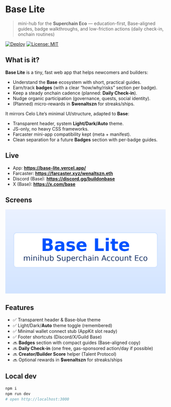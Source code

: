 # Base Lite

> mini-hub for the **Superchain Eco** — education-first, Base-aligned guides, badge walkthroughs, and low-friction actions (daily check-in, onchain routines)

[![Deploy](https://therealsujitk-vercel-badge.vercel.app/?app=base-lite)](https://base-lite.vercel.app/)
[![License: MIT](https://img.shields.io/badge/License-MIT-black.svg)](#license)

## What is it?

**Base Lite** is a tiny, fast web app that helps newcomers and builders:
- Understand the **Base** ecosystem with short, practical guides.
- Earn/track **badges** (with a clear “how/why/risks” section per badge).
- Keep a steady onchain cadence (planned: **Daily Check-in**).
- Nudge organic participation (governance, quests, social identity).
- (Planned) micro-rewards in **$wenaltszn** for streaks/ships.

It mirrors Celo Lite’s minimal UI/structure, adapted to **Base**:
- Transparent header, system **Light/Dark/Auto** theme.
- JS-only, no heavy CSS frameworks.
- Farcaster mini-app compatibility kept (meta + manifest).
- Clean separation for a future **Badges** section with per-badge guides.

## Live

- App: **https://base-lite.vercel.app/**  
- Farcaster: **https://farcaster.xyz/wenaltszn.eth**  
- Discord (Base): **https://discord.gg/buildonbase**  
- X (Base): **https://x.com/base**

## Screens

<img src="./public/baseog.png" alt="Base Lite OG" width="720"/>

## Features

- ✅ Transparent header & Base-blue theme
- ✅ Light/Dark/**Auto** theme toggle (remembered)
- ✅ Minimal wallet connect stub (AppKit slot ready)
- ✅ Footer shortcuts (Discord/X/Guild Base)
- 🔜 **Badges** section with compact guides (Base-aligned copy)
- 🔜 **Daily Check-in** (one free, gas-sponsored action/day if possible)
- 🔜 **Creator/Builder Score** helper (Talent Protocol)
- 🔜 Optional rewards in **$wenaltszn** for streaks/ships

## Local dev

```bash
npm i
npm run dev
# open http://localhost:3000
